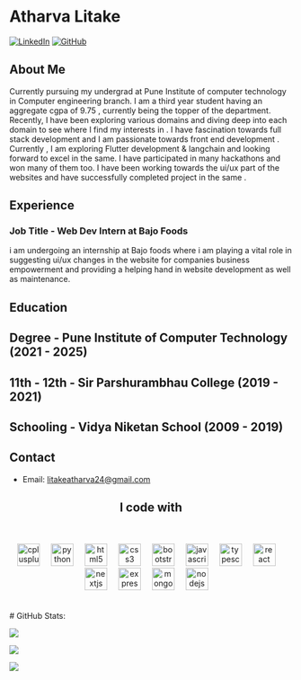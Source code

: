 # Atharva Litake

[![LinkedIn](https://img.shields.io/badge/LinkedIn-AtharvaLitake-blue.svg)](https://www.linkedin.com/in/atharva-litake-97647922a/?trk=public_profile_browsemap&originalSubdomain=in)
[![GitHub](https://img.shields.io/badge/GitHub-AtharvaLitake-green.svg)](https://github.com/AtharvaLitake/)

## About Me

Currently pursuing my undergrad at Pune Institute of computer technology in Computer engineering branch. I am a third year student having an aggregate cgpa of 9.75 , currently being the topper of the department.
Recently, I have been exploring various domains and diving deep into each domain to see where I find my interests in . I have fascination towards full stack development and I am passionate towards front end development .
Currently , I am exploring Flutter development & langchain and looking forward to excel in the same.
I have participated in many hackathons and won many of them too. I have been working towards the ui/ux part of the websites and have successfully completed project in the same .

## Experience

### Job Title - Web Dev Intern at Bajo Foods

i am undergoing an internship at Bajo foods where i am playing a vital role in suggesting ui/ux changes in the website for companies business empowerment and providing a helping hand in website development as well as maintenance.

## Education

## Degree - Pune Institute of Computer Technology (2021 - 2025)
## 11th - 12th - Sir Parshurambhau College (2019 - 2021)
## Schooling - Vidya Niketan School (2009 - 2019)

## Contact

- Email: litakeatharva24@gmail.com

<h2 align="center">I code with</h2>

<br>
<br>
<div align="center">
  <img src="https://cdn.jsdelivr.net/gh/devicons/devicon/icons/cplusplus/cplusplus-original.svg" height="40" alt="cplusplus logo"  />
  <img width="12" />
  <img src="https://cdn.jsdelivr.net/gh/devicons/devicon/icons/python/python-original.svg" height="40" alt="python logo"  />
  <img width="12" />
  <img src="https://cdn.jsdelivr.net/gh/devicons/devicon/icons/html5/html5-original.svg" height="40" alt="html5 logo"  />
  <img width="12" />
  <img src="https://cdn.jsdelivr.net/gh/devicons/devicon/icons/css3/css3-original.svg" height="40" alt="css3 logo"  />
  <img width="12" />
  <img src="https://cdn.jsdelivr.net/gh/devicons/devicon/icons/bootstrap/bootstrap-original.svg" height="40" alt="bootstrap logo"  />
  <img width="12" />
  <img src="https://cdn.jsdelivr.net/gh/devicons/devicon/icons/javascript/javascript-original.svg" height="40" alt="javascript logo"  />
  <img width="12" />
  <img src="https://cdn.jsdelivr.net/gh/devicons/devicon/icons/typescript/typescript-original.svg" height="40" alt="typescript logo"  />
  <img width="12" />
  <img src="https://cdn.jsdelivr.net/gh/devicons/devicon/icons/react/react-original.svg" height="40" alt="react logo"  />
  <img width="12" />
  <img src="https://cdn.jsdelivr.net/gh/devicons/devicon/icons/nextjs/nextjs-original.svg" height="40" alt="nextjs logo"  />
  <img width="12" />
  <img src="https://cdn.jsdelivr.net/gh/devicons/devicon/icons/express/express-original.svg" height="40" alt="express logo"  />
  <img width="12" />
  <img src="https://cdn.jsdelivr.net/gh/devicons/devicon/icons/mongodb/mongodb-original.svg" height="40" alt="mongodb logo"  />
  <img width="12" />
  <img src="https://cdn.jsdelivr.net/gh/devicons/devicon/icons/nodejs/nodejs-original.svg" height="40" alt="nodejs logo"  />
  <img width="12" />
</div>
<br>
<br>
#  GitHub Stats:

![](https://github-readme-stats.vercel.app/api?username=AtharvaLitake&theme=dark&hide_border=false&include_all_commits=true&count_private=true)<br>

![](https://github-readme-streak-stats.herokuapp.com/?user=AtharvaLitake&theme=dark&hide_border=false)<br>

![](https://github-readme-stats.vercel.app/api/top-langs/?username=AtharvaLitake&theme=dark&hide_border=false&include_all_commits=true&count_private=true&layout=compact)
